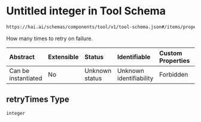 # Untitled integer in Tool Schema

```txt
https://hai.ai/schemas/components/tool/v1/tool-schema.json#/items/properties/retryTimes
```

How many times to retry on failure.

| Abstract            | Extensible | Status         | Identifiable            | Custom Properties | Additional Properties | Access Restrictions | Defined In                                                                                     |
| :------------------ | :--------- | :------------- | :---------------------- | :---------------- | :-------------------- | :------------------ | :--------------------------------------------------------------------------------------------- |
| Can be instantiated | No         | Unknown status | Unknown identifiability | Forbidden         | Allowed               | none                | [tool.schema.json\*](../../schemas/components/tool/v1/tool.schema.json "open original schema") |

## retryTimes Type

`integer`
